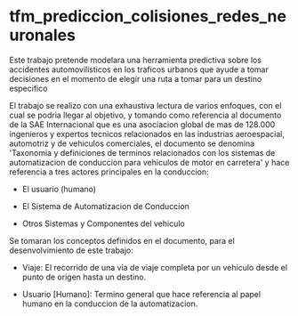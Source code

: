 # tfm_prediccion_colisiones_redes_neuronales
Este trabajo pretende modelara una herramienta predictiva sobre los accidentes automovilisticos en los traficos urbanos que ayude a tomar decisiones en el momento de elegir una ruta a tomar para un destino especifico

El trabajo se realizo con una exhaustiva lectura de varios enfoques, con el cual se podria llegar al objetivo, y tomando como referencia al documento de la SAE Internacional que es una
asociacion global de mas de 128.000 ingenieros y expertos tecnicos relacionados en las industrias aeroespacial, automotriz y de vehiculos comerciales, el documento se denomina 'Taxonomia y definiciones de terminos relacionados con los sistemas de automatizacion de conduccion para vehiculos de motor en carretera' y hace referencia a tres actores principales en la conduccion:

* El usuario (humano)

* El Sistema de Automatizacion de Conduccion

* Otros Sistemas y Componentes del vehiculo 

Se tomaran los conceptos definidos en el documento, para el desenvolvimiento de este trabajo:

* Viaje: El recorrido de una via de viaje completa por un vehiculo desde el punto de origen hasta un destino.

* Usuario [Humano]: Termino general que hace referencia al papel humano en la conduccion de la automatizacion.
